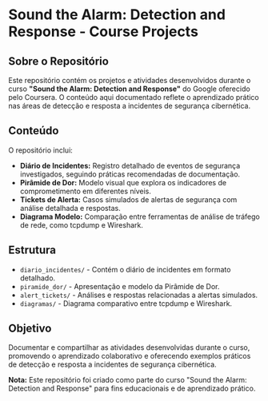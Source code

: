 # Sound the Alarm: Detection and Response - Course Projects

## Sobre o Repositório

Este repositório contém os projetos e atividades desenvolvidos durante o curso **"Sound the Alarm: Detection and Response"** do Google oferecido pelo Coursera. O conteúdo aqui documentado reflete o aprendizado prático nas áreas de detecção e resposta a incidentes de segurança cibernética.

## Conteúdo

O repositório inclui:

- **Diário de Incidentes:** Registro detalhado de eventos de segurança investigados, seguindo práticas recomendadas de documentação.
- **Pirâmide de Dor:** Modelo visual que explora os indicadores de comprometimento em diferentes níveis.
- **Tickets de Alerta:** Casos simulados de alertas de segurança com análise detalhada e respostas.
- **Diagrama Modelo:** Comparação entre ferramentas de análise de tráfego de rede, como tcpdump e Wireshark.

## Estrutura

- `diario_incidentes/` - Contém o diário de incidentes em formato detalhado.
- `piramide_dor/` - Apresentação e modelo da Pirâmide de Dor.
- `alert_tickets/` - Análises e respostas relacionadas a alertas simulados.
- `diagramas/` - Diagrama comparativo entre tcpdump e Wireshark.

## Objetivo

Documentar e compartilhar as atividades desenvolvidas durante o curso, promovendo o aprendizado colaborativo e oferecendo exemplos práticos de detecção e resposta a incidentes de segurança cibernética.


**Nota:** Este repositório foi criado como parte do curso "Sound the Alarm: Detection and Response" para fins educacionais e de aprendizado prático.

